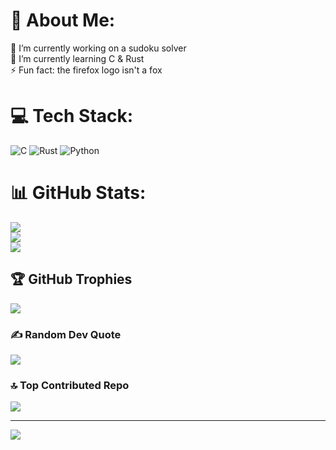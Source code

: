 # 💫 About Me:
🔭 I’m currently working on a sudoku solver<br>🌱 I’m currently learning C & Rust<br>⚡ Fun fact: the firefox logo isn't a fox


# 💻 Tech Stack:
![C](https://img.shields.io/badge/c-%2300599C.svg?style=for-the-badge&logo=c&logoColor=white) ![Rust](https://img.shields.io/badge/rust-%23000000.svg?style=for-the-badge&logo=rust&logoColor=white) ![Python](https://img.shields.io/badge/python-3670A0?style=for-the-badge&logo=python&logoColor=ffdd54)
# 📊 GitHub Stats:
![](https://github-readme-stats.vercel.app/api?username=arkcadia&theme=dark&hide_border=true&include_all_commits=true&count_private=true)<br/>
![](https://github-readme-streak-stats.herokuapp.com/?user=arkcadia&theme=dark&hide_border=true)<br/>
![](https://github-readme-stats.vercel.app/api/top-langs/?username=arkcadia&theme=dark&hide_border=true&include_all_commits=true&count_private=true&layout=compact)

## 🏆 GitHub Trophies
![](https://github-profile-trophy.vercel.app/?username=arkcadia&theme=tokyonight&no-frame=false&no-bg=false&margin-w=4)

### ✍️ Random Dev Quote
![](https://quotes-github-readme.vercel.app/api?type=horizontal&theme=tokyonight)

### 🔝 Top Contributed Repo
![](https://github-contributor-stats.vercel.app/api?username=arkcadia&limit=5&theme=shadow_blue&combine_all_yearly_contributions=true)

---
[![](https://visitcount.itsvg.in/api?id=arkcadia&icon=0&color=1)](https://visitcount.itsvg.in)

<!-- Proudly created with GPRM ( https://gprm.itsvg.in ) -->
